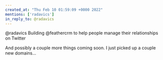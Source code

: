 ```yaml
---
created_at: "Thu Feb 10 01:59:09 +0000 2022"
mentions: ['radavics']
in_reply_to: @radavics
---
```


@radavics Building @feathercrm to help people manage their relationships on Twitter

And possibly a couple more things coming soon. I just picked up a couple new domains...